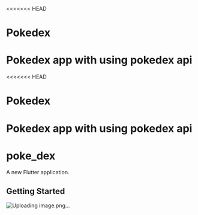 <<<<<<< HEAD
# Pokedex
Pokedex app with using pokedex api
=======
<<<<<<< HEAD
# Pokedex
Pokedex app with using pokedex api
=======
# poke_dex

A new Flutter application.

## Getting Started

![Uploading image.png…]()

